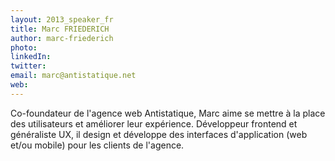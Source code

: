 ```yaml
---
layout: 2013_speaker_fr
title: Marc FRIEDERICH
author: marc-friederich
photo:
linkedIn:
twitter:
email: marc@antistatique.net
web:
---
```


Co-foundateur de l'agence web Antistatique, Marc aime se mettre à la place des utilisateurs et améliorer leur expérience. Développeur frontend et généraliste UX, il design et développe des interfaces d'application (web et/ou mobile) pour les clients de l'agence.
